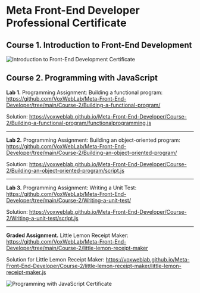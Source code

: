 # Meta Front-End Developer Professional Certificate

<h2>Course 1. Introduction to Front-End Development</h2>

<img src="https://voxweblab.github.io/Meta-Front-End-Developer/certificates/Coursera-Meta-FrontEnd-1.jpg" alt="Introduction to Front-End Development Certificate">


<h2>Course 2. Programming with JavaScript</h2>

<b>Lab 1.</b> Programming Assignment: Building a functional program: https://github.com/VoxWebLab/Meta-Front-End-Developer/tree/main/Course-2/Building-a-functional-program/

Solution: https://voxweblab.github.io/Meta-Front-End-Developer/Course-2/Building-a-functional-program/functionalprogramming.js

<hr>

<b>Lab 2.</b> Programming Assignment: Building an object-oriented program: https://github.com/VoxWebLab/Meta-Front-End-Developer/tree/main/Course-2/Building-an-object-oriented-program/

Solution: https://voxweblab.github.io/Meta-Front-End-Developer/Course-2/Building-an-object-oriented-program/script.js

<hr>

<b>Lab 3.</b> Programming Assignment: Writing a Unit Test: https://github.com/VoxWebLab/Meta-Front-End-Developer/tree/main/Course-2/Writing-a-unit-test/

Solution: https://voxweblab.github.io/Meta-Front-End-Developer/Course-2/Writing-a-unit-test/script.js

<hr>

<b>Graded Assignment.</b> Little Lemon Receipt Maker: https://github.com/VoxWebLab/Meta-Front-End-Developer/tree/main/Course-2/little-lemon-receipt-maker

Solution for Little Lemon Receipt Maker: https://voxweblab.github.io/Meta-Front-End-Developer/Course-2/little-lemon-receipt-maker/little-lemon-receipt-maker.js

<img src="https://voxweblab.github.io/Meta-Front-End-Developer/certificates/Coursera-Meta-FrontEnd-2.jpg" alt="Programming with JavaScript Certificate">